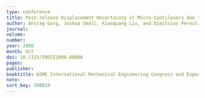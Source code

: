 ```yaml
---
type: conference
title: Post-release Displacement Uncertainty of Micro-Cantilevers due to Anchor Over/Under Etching
author: Anurag Garg, Joshua Small, Xiaoguang Liu, and Dimitrios Peroulis
journal:
volume:
number:
year: 2008
month: Oct
doi: 10.1115/IMECE2008-68008
pages:
publisher:
booktitle: ASME International Mechanical Engineering Congress and Exposition
note:
sort_key: 200810
---
```

